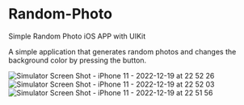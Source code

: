 # Random-Photo
Simple Random Photo iOS APP with UIKit

A simple application that generates random photos and changes the background color by pressing the button.

![Simulator Screen Shot - iPhone 11 - 2022-12-19 at 22 52 26](https://user-images.githubusercontent.com/60318526/208513779-b5b0fc82-3922-4d85-949e-e0fe392c5e2f.png)
![Simulator Screen Shot - iPhone 11 - 2022-12-19 at 22 52 03](https://user-images.githubusercontent.com/60318526/208513788-5c24f231-3625-4343-81f0-b04b737bf2e2.png)
![Simulator Screen Shot - iPhone 11 - 2022-12-19 at 22 51 56](https://user-images.githubusercontent.com/60318526/208513803-90f7b8ab-ed21-425a-a1f9-91c918eece98.png)
